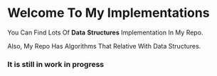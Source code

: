 # Welcome To My Implementations

You Can Find Lots Of **Data** **Structures** Implementation In My Repo.

Also, My Repo Has Algorithms That Relative With Data Structures.

### It is still in work in progress
